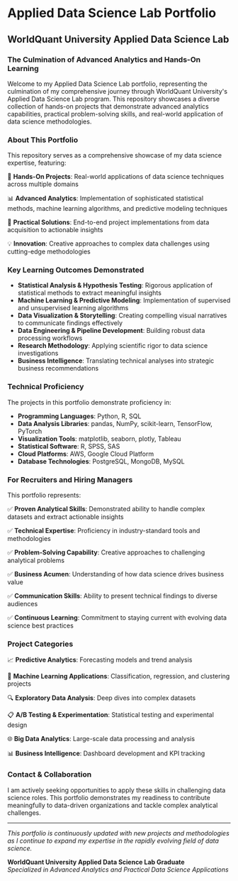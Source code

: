 # Applied Data Science Lab Portfolio

## WorldQuant University Applied Data Science Lab

### The Culmination of Advanced Analytics and Hands-On Learning

Welcome to my Applied Data Science Lab portfolio, representing the culmination of my comprehensive journey through WorldQuant University's Applied Data Science Lab program. This repository showcases a diverse collection of hands-on projects that demonstrate advanced analytics capabilities, practical problem-solving skills, and real-world application of data science methodologies.

### About This Portfolio

This repository serves as a comprehensive showcase of my data science expertise, featuring:

🔬 **Hands-On Projects**: Real-world applications of data science techniques across multiple domains

📊 **Advanced Analytics**: Implementation of sophisticated statistical methods, machine learning algorithms, and predictive modeling techniques

🎯 **Practical Solutions**: End-to-end project implementations from data acquisition to actionable insights

💡 **Innovation**: Creative approaches to complex data challenges using cutting-edge methodologies

### Key Learning Outcomes Demonstrated

- **Statistical Analysis & Hypothesis Testing**: Rigorous application of statistical methods to extract meaningful insights
- **Machine Learning & Predictive Modeling**: Implementation of supervised and unsupervised learning algorithms
- **Data Visualization & Storytelling**: Creating compelling visual narratives to communicate findings effectively
- **Data Engineering & Pipeline Development**: Building robust data processing workflows
- **Research Methodology**: Applying scientific rigor to data science investigations
- **Business Intelligence**: Translating technical analyses into strategic business recommendations

### Technical Proficiency

The projects in this portfolio demonstrate proficiency in:

- **Programming Languages**: Python, R, SQL
- **Data Analysis Libraries**: pandas, NumPy, scikit-learn, TensorFlow, PyTorch
- **Visualization Tools**: matplotlib, seaborn, plotly, Tableau
- **Statistical Software**: R, SPSS, SAS
- **Cloud Platforms**: AWS, Google Cloud Platform
- **Database Technologies**: PostgreSQL, MongoDB, MySQL

### For Recruiters and Hiring Managers

This portfolio represents:

✅ **Proven Analytical Skills**: Demonstrated ability to handle complex datasets and extract actionable insights

✅ **Technical Expertise**: Proficiency in industry-standard tools and methodologies

✅ **Problem-Solving Capability**: Creative approaches to challenging analytical problems

✅ **Business Acumen**: Understanding of how data science drives business value

✅ **Communication Skills**: Ability to present technical findings to diverse audiences

✅ **Continuous Learning**: Commitment to staying current with evolving data science best practices

### Project Categories

📈 **Predictive Analytics**: Forecasting models and trend analysis

🤖 **Machine Learning Applications**: Classification, regression, and clustering projects

🔍 **Exploratory Data Analysis**: Deep dives into complex datasets

📋 **A/B Testing & Experimentation**: Statistical testing and experimental design

🌐 **Big Data Analytics**: Large-scale data processing and analysis

📊 **Business Intelligence**: Dashboard development and KPI tracking

### Contact & Collaboration

I am actively seeking opportunities to apply these skills in challenging data science roles. This portfolio demonstrates my readiness to contribute meaningfully to data-driven organizations and tackle complex analytical challenges.

---

*This portfolio is continuously updated with new projects and methodologies as I continue to expand my expertise in the rapidly evolving field of data science.*

**WorldQuant University Applied Data Science Lab Graduate**  
*Specialized in Advanced Analytics and Practical Data Science Applications*
